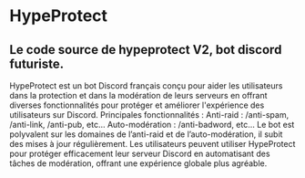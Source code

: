 # HypeProtect

## Le code source de hypeprotect V2, bot discord futuriste.

HypeProtect est un bot Discord français conçu pour aider les utilisateurs dans la protection et dans la modération de leurs serveurs en offrant diverses fonctionnalités pour protéger et améliorer l'expérience des utilisateurs sur Discord.
Principales fonctionnalités : Anti-raid : /anti-spam, /anti-link, /anti-pub, etc… Auto-modération : /anti-badword, etc…
Le bot est polyvalent sur les domaines de l’anti-raid et de l’auto-modération, il subit des mises à jour régulièrement.
Les utilisateurs peuvent utiliser HypeProtect pour protéger efficacement leur serveur Discord en automatisant des tâches de modération, offrant une expérience globale plus agréable.
